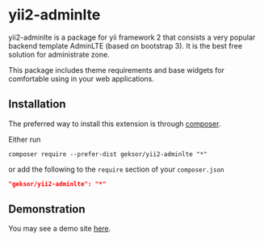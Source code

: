 # yii2-adminlte

yii2-adminlte is a package for yii framework 2 that consists a very popular backend template AdminLTE (based on bootstrap 3). It is the best free solution for administrate zone.

This package includes theme requirements and base widgets for comfortable using in your web applications.

## Installation

The preferred way to install this extension is through [composer](http://getcomposer.org/download/).

Either run

```
composer require --prefer-dist geksor/yii2-adminlte "*"
```

or add the following to the `require` section of your `composer.json`

```json
"geksor/yii2-adminlte": "*"
```
## Demonstration

You may see a demo site [here](http://adminlte.yiister.ru/).
